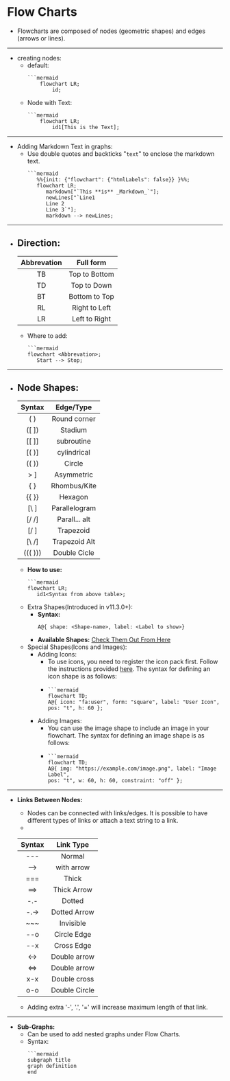 # __Flow Charts__

   - Flowcharts are composed of nodes (geometric shapes) and edges (arrows or lines).
---
   - creating nodes:
     - default:
       ```
       ```mermaid
           flowchart LR;
               id;
       ```
     - Node with Text:
       ```
       ```mermaid
           flowchart LR;
               id1[This is the Text];
       ```
---
   - Adding Markdown Text in graphs:
     - Use double quotes and backticks "` text `" to enclose the markdown text.
       ```
       ```mermaid
          %%{init: {"flowchart": {"htmlLabels": false}} }%%;
          flowchart LR;
             markdown["`This **is** _Markdown_`"];
             newLines["`Line1
             Line 2
             Line 3`"];
             markdown --> newLines;
       ```
---
   - __Direction:__
     -
     | Abbrevation | Full form     |
     |:-----------:|:-------------:|
     | TB          | Top to Bottom |
     | TD          | Top to Down   |
     | BT          | Bottom to Top |
     | RL          | Right to Left |
     | LR          | Left to Right |

     - Where to add:
       ```
       ```mermaid
       flowchart <Abbrevation>;
          Start --> Stop;
       ```
---
   - __Node Shapes:__
     -
     | Syntax         | Edge/Type     |
     |:--------------:|:-------------:|
     | ( <text> )     | Round corner  |
     | ([ <text> ])   | Stadium       |
     | [[ <text> ]]   | subroutine    |
     | [( <text> )]   | cylindrical   |
     | (( <text> ))   | Circle        |
     | > <text> ]     | Asymmetric    |
     | { <text> }     | Rhombus/Kite  |
     | {{ <text> }}   | Hexagon       |
     | [\ <text> \]   | Parallelogram |
     | [/ <text> /]   | Parall... alt |
     | [/ <text> \]   | Trapezoid     |
     | [\ <text> /]   | Trapezoid Alt |
     | ((( <text> ))) | Double Cicle  |

     - __How to use:__
       ```
       ```mermaid
       flowchart LR;
          id1<Syntax from above table>;
       ```
     - Extra Shapes(Introduced in v11.3.0+):
       - __Syntax:__
          ```
          A@{ shape: <Shape-name>, label: <Label to show>}
          ```
       - __Available Shapes:__
          [Check Them Out From Here](https://mermaid.js.org/syntax/flowchart.html)
     - Special Shapes(Icons and Images):
       - Adding Icons:
         - To use icons, you need to register the icon pack first. Follow the instructions
           provided [here](https://mermaid.js.org/config/icons.html). The syntax for defining
           an icon shape is as follows:
         - ```
           ```mermaid
           flowchart TD;
           A@{ icon: "fa:user", form: "square", label: "User Icon", pos: "t", h: 60 };
           ```
       - Adding Images:
         - You can use the image shape to include an image in your flowchart.
           The syntax for defining an image shape is as follows:
         - ```
           ```mermaid
           flowchart TD;
           A@{ img: "https://example.com/image.png", label: "Image Label",
           pos: "t", w: 60, h: 60, constraint: "off" };
           ```
---
   - __Links Between Nodes:__
     - Nodes can be connected with links/edges. It is possible to have
       different types of links or attach a text string to a link.
     -
     | Syntax         | Link Type     |
     |:--------------:|:-------------:|
     | ---            | Normal        |
     | -->            | with arrow    |
     | ===            | Thick         |
     | ==>            | Thick Arrow   |
     | -.-            | Dotted        |
     | -.->           | Dotted Arrow  |
     | ~~~            | Invisible     |
     | --o            | Circle Edge   |
     | --x            | Cross Edge    |
     | <->            | Double arrow  |
     | <=>            | Double arrow  |
     | x-x            | Double cross  |
     | o-o            | Double Circle |

     - Adding extra '-', '.', '=' will increase maximum length of that link.
---
   - __Sub-Graphs:__
     - Can be used to add nested graphs under Flow Charts.
     - Syntax:
       ```
       ```mermaid
       subgraph title
       graph definition
       end
       ```
